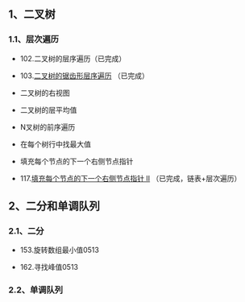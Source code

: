 ## 1、二叉树

### 1.1、层次遍历

- 102.二叉树的层序遍历（已完成）

- 103.[二叉树的锯齿形层序遍历](https://leetcode-cn.com/problems/binary-tree-zigzag-level-order-traversal)  （已完成）
- 二叉树的右视图
- 二叉树的层平均值
- N叉树的前序遍历
- 在每个树行中找最大值
- 填充每个节点的下一个右侧节点指针
- 117.[填充每个节点的下一个右侧节点指针 II](https://leetcode-cn.com/problems/populating-next-right-pointers-in-each-node-ii) （已完成，链表+层次遍历）
    

## 2、二分和单调队列

### 2.1、二分
- 153.旋转数组最小值0513

- 162.寻找峰值0513


### 2.2、单调队列
